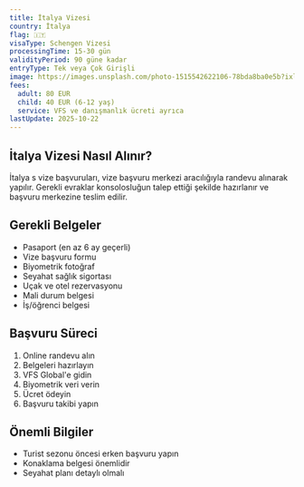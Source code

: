 ```yaml
---
title: İtalya Vizesi
country: İtalya
flag: 🇮🇹
visaType: Schengen Vizesi
processingTime: 15-30 gün
validityPeriod: 90 güne kadar
entryType: Tek veya Çok Girişli
image: https://images.unsplash.com/photo-1515542622106-78bda8ba0e5b?ixlib=rb-4.0.3&auto=format&fit=crop&w=1920&q=80
fees:
  adult: 80 EUR
  child: 40 EUR (6-12 yaş)
  service: VFS ve danışmanlık ücreti ayrıca
lastUpdate: 2025-10-22
---
```


## İtalya Vizesi Nasıl Alınır?

İtalya  s vize başvuruları, vize başvuru merkezi aracılığıyla randevu alınarak yapılır. Gerekli evraklar konsolosluğun talep ettiği şekilde hazırlanır ve başvuru merkezine teslim edilir.

## Gerekli Belgeler

- Pasaport (en az 6 ay geçerli)
- Vize başvuru formu
- Biyometrik fotoğraf
- Seyahat sağlık sigortası
- Uçak ve otel rezervasyonu
- Mali durum belgesi
- İş/öğrenci belgesi

## Başvuru Süreci

1. Online randevu alın
2. Belgeleri hazırlayın
3. VFS Global'e gidin
4. Biyometrik veri verin
5. Ücret ödeyin
6. Başvuru takibi yapın

## Önemli Bilgiler

- Turist sezonu öncesi erken başvuru yapın
- Konaklama belgesi önemlidir
- Seyahat planı detaylı olmalı